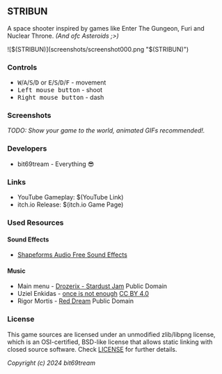 ## STRIBUN
A space shooter inspired by games like Enter The Gungeon, Furi and Nuclear Throne. _(And ofc Asteroids ;>)_

![$(STRIBUN)](screenshots/screenshot000.png "$(STRIBUN)")

### Controls

 - <kbd>W</kbd>/<kbd>A</kbd>/<kbd>S</kbd>/<kbd>D</kbd> or <kbd>E</kbd>/<kbd>S</kbd>/<kbd>D</kbd>/<kbd>F</kbd> - movement
 - <kbd>Left mouse button</kbd> - shoot
 - <kbd>Right mouse button</kbd> - dash

### Screenshots

_TODO: Show your game to the world, animated GIFs recommended!._

### Developers

 - bit69tream - Everything 😎

### Links
 - YouTube Gameplay: $(YouTube Link)
 - itch.io Release: $(itch.io Game Page)

### Used Resources

#### Sound Effects
 - [Shapeforms Audio Free Sound Effects](https://shapeforms.itch.io/shapeforms-audio-free-sfx)

#### Music
 - Main menu - [Drozerix - Stardust Jam](https://modarchive.org/module.php?201039) Public Domain
 - Uziel Enkidas - [once is not enough](https://modarchive.org/module.php?170002) [CC BY 4.0](https://creativecommons.org/licenses/by/4.0/)
 - Rigor Mortis - [Red Dream](https://modarchive.org/module.php?170064) Public Domain

### License

This game sources are licensed under an unmodified zlib/libpng license, which is an OSI-certified, BSD-like license that allows static linking with closed source software. Check [LICENSE](LICENSE) for further details.

*Copyright (c) 2024 bit69tream*
